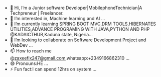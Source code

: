 - 👋 Hi, I’m a Junior software Developer|MobilephoneTechnician|A Techpreneur | Freelancer.
- 👀 I’m interested in, Machine learning and AI ...
- 🌱 I’m currently learning SPRING BOOT MVC,DRM TOOLS,HIBERNATES UTILITIES,ADVANCE PROGRAMING WITH JAVA,PYTHON AND PHP @KADAICTHUB,Kaduna state, Nigeria...
- 💞️ I’m looking to collaborate on Software Development Project and WebDev ...
- 📫 How to reach me @zaxeefix247@gmail.com,whatsapp:+2349166862310 ...
- 😄 Pronouns:HE ...
- ⚡ Fun fact:I can spend 12hrs on system ...

<!---
zaxeefix/zaxeefix is a ✨ special ✨ repository because its `README.md` (this file) appears on your GitHub profile.
You can click the Preview link to take a look at your changes.
--->
